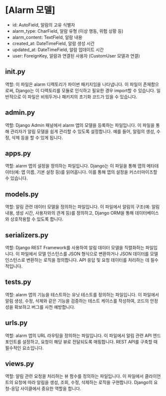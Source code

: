 # [Alarm 모델]

- id: AutoField, 알람의 고유 식별자
- alarm_type: CharField, 알람 유형 (이상 행동, 위험 상황 등)
- alarm_content: TextField, 알람 내용
- created_at: DateTimeField, 알람 생성 시간
- updated_at: DateTimeField, 알람 업데이트 시간
- user: ForeignKey, 알람과 연결된 사용자 (CustomUser 모델과 연결)

## __init__.py
역할: 이 파일은 alarm 디렉토리가 파이썬 패키지임을 나타냅니다. 이 파일이 존재함으로써, Django는 이 디렉토리를 모듈로 인식하고 필요한 경우 import할 수 있습니다. 일반적으로 이 파일은 비워두거나 패키지의 초기화 코드가 있을 수 있습니다.

## admin.py
역할: Django Admin 패널에서 alarm 앱의 모델을 등록하는 파일입니다. 이 파일을 통해 관리자가 알림 모델을 쉽게 관리할 수 있도록 설정합니다. 예를 들어, 알림의 생성, 수정, 삭제 등을 할 수 있게 됩니다.

## apps.py
역할: alarm 앱의 설정을 정의하는 파일입니다. Django는 이 파일을 통해 앱의 메타데이터(예: 앱 이름, 기본 설정 등)를 읽어옵니다. 이를 통해 앱의 설정을 커스터마이즈할 수 있습니다.

## models.py
역할: 알림 관련 데이터 모델을 정의하는 파일입니다. 이 파일에서 알림의 구조(예: 알림 내용, 생성 시간, 사용자와의 관계 등)를 정의하고, Django ORM을 통해 데이터베이스와 상호작용할 수 있도록 합니다.

## serializers.py
역할: Django REST Framework를 사용하여 알림 데이터 모델을 직렬화하는 파일입니다. 이 파일에서 모델 인스턴스를 JSON 형식으로 변환하거나 JSON 데이터를 모델 인스턴스로 변환하는 로직을 정의합니다. API 응답 및 요청 데이터를 처리하는 데 필수적입니다.

## tests.py
역할: alarm 앱의 기능을 테스트하는 유닛 테스트를 정의하는 파일입니다. 이 파일에서 알림 생성, 수정, 삭제와 같은 기능을 검증하는 테스트 케이스를 작성하여, 코드의 안정성을 확보하고 버그를 사전 예방합니다.

## urls.py
역할: alarm 앱의 URL 라우팅을 정의하는 파일입니다. 이 파일에서 알림 관련 API 엔드포인트를 설정하고, 요청이 해당 뷰로 전달되도록 매핑합니다. REST API를 구축할 때 필수적인 요소입니다.

## views.py
역할: 알림 관련 요청을 처리하는 뷰 함수를 정의하는 파일입니다. 이 파일에서 클라이언트의 요청에 따라 알림을 생성, 조회, 수정, 삭제하는 로직을 구현합니다. Django의 요청-응답 사이클에서 중요한 역할을 합니다.
